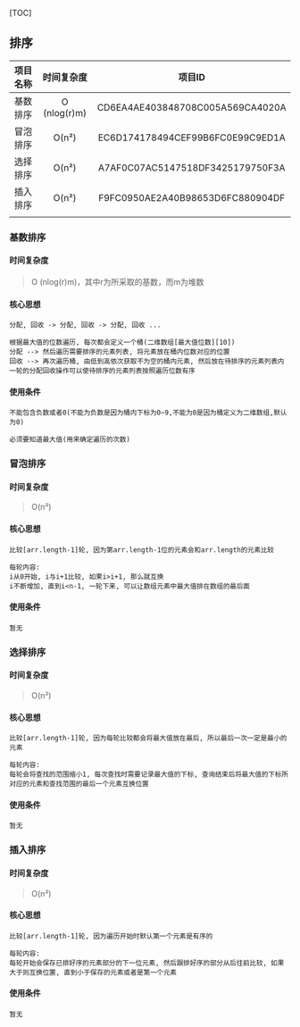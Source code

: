 [TOC]

## 排序

| 项目名称 |  时间复杂度  |              项目ID              |
| :------: | :----------: | :------------------------------: |
| 基数排序 | O (nlog(r)m) | CD6EA4AE403848708C005A569CA4020A |
| 冒泡排序 |    O(n²)     | EC6D174178494CEF99B6FC0E99C9ED1A |
| 选择排序 |    O(n²)     | A7AF0C07AC5147518DF3425179750F3A |
| 插入排序 |    O(n²)     | F9FC0950AE2A40B98653D6FC880904DF |
|          |              |                                  |



### 基数排序

#### 时间复杂度

> O (nlog(r)m)，其中r为所采取的基数，而m为堆数

#### 核心思想

```
分配, 回收 -> 分配, 回收 -> 分配, 回收 ...

根据最大值的位数遍历, 每次都会定义一个桶(二维数组[最大值位数][10])
分配 --> 然后遍历需要排序的元素列表, 将元素放在桶内位数对应的位置
回收 --> 再次遍历桶, 由低到高依次获取不为空的桶内元素, 然后放在待排序的元素列表内
一轮的分配回收操作可以使待排序的元素列表按照遍历位数有序
```

#### 使用条件

```
不能包含负数或者0(不能为负数是因为桶内下标为0~9,不能为0是因为桶定义为二维数组,默认为0)

必须要知道最大值(用来确定遍历的次数)
```



### 冒泡排序

#### 时间复杂度

> O(n²)

#### 核心思想

```
比较[arr.length-1]轮, 因为第arr.length-1位的元素会和arr.length的元素比较

每轮内容:
i从0开始, i与i+1比较, 如果i>i+1, 那么就互换 
i不断增加, 直到i<n-1, 一轮下来, 可以让数组元素中最大值排在数组的最后面
```

#### 使用条件

```
暂无
```



### 选择排序

#### 时间复杂度

> O(n²)

#### 核心思想

```
比较[arr.length-1]轮, 因为每轮比较都会将最大值放在最后, 所以最后一次一定是最小的元素

每轮内容:
每轮会将查找的范围缩小1, 每次查找时需要记录最大值的下标, 查询结束后将最大值的下标所对应的元素和查找范围的最后一个元素互换位置
```

#### 使用条件

```
暂无
```



### 插入排序

#### 时间复杂度

> O(n²)

#### 核心思想

```
比较[arr.length-1]轮, 因为遍历开始时默认第一个元素是有序的

每轮内容:
每轮开始会保存已排好序的元素部分的下一位元素, 然后跟排好序的部分从后往前比较, 如果大于则互换位置, 直到小于保存的元素或者是第一个元素
```

#### 使用条件

```
暂无
```



